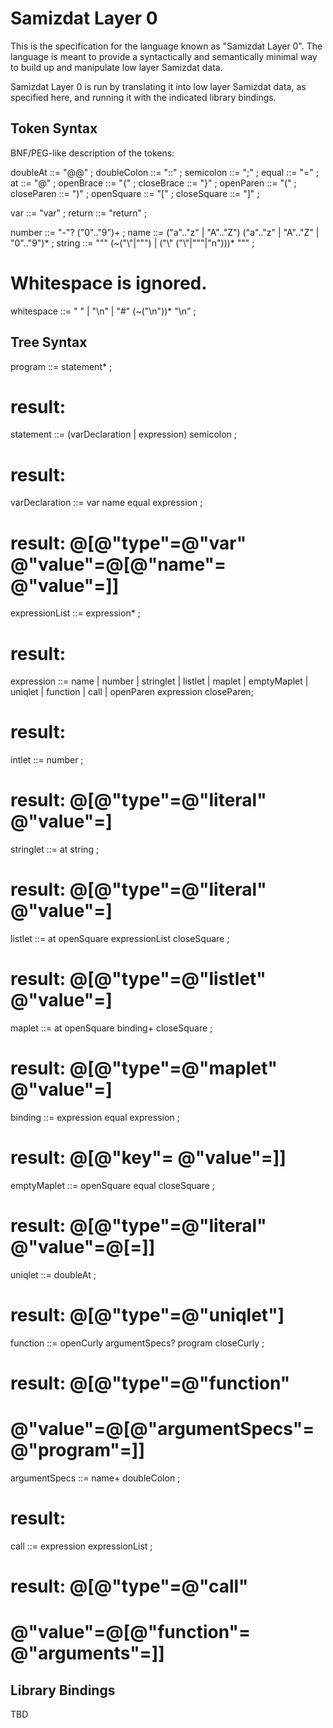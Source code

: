 Samizdat Layer 0
================

This is the specification for the language known as "Samizdat Layer 0".
The language is meant to provide a syntactically and semantically
minimal way to build up and manipulate low layer Samizdat data.

Samizdat Layer 0 is run by translating it into low layer Samizdat
data, as specified here, and running it with the indicated library
bindings.


Token Syntax
------------

BNF/PEG-like description of the tokens:

doubleAt    ::= "@@" ;
doubleColon ::= "::" ;
semicolon   ::= ";" ;
equal       ::= "=" ;
at          ::= "@" ;
openBrace   ::= "{" ;
closeBrace  ::= "}" ;
openParen   ::= "(" ;
closeParen  ::= ")" ;
openSquare  ::= "[" ;
closeSquare ::= "]" ;

var    ::= "var" ;
return ::= "return" ;

number     ::= "-"? ("0".."9")+ ;
name       ::= ("a".."z" | "A".."Z") ("a".."z" | "A".."Z" | "0".."9")* ;
string     ::= "\"" (~("\\"|"\"") | ("\\" ("\\"|"\""|"n")))* "\"" ;

# Whitespace is ignored.
whitespace ::= " " | "\n" | "#" (~("\n"))* "\n" ;


Tree Syntax
-----------

program ::= statement* ;
# result: <listlet of statements>

statement ::= (varDeclaration | expression) semicolon ;
# result: <same as whatever was parsed>

varDeclaration ::= var name equal expression ;
# result: @[@"type"=@"var" @"value"=@[@"name"=<name> @"value"=<expression>]]

expressionList ::= expression* ;
# result: <listlet of expressions>

expression ::=
    name | number | stringlet | listlet | maplet | emptyMaplet |
    uniqlet | function | call | openParen expression closeParen;
# result: <same as whatever was parsed>

intlet ::= number ;
# result: @[@"type"=@"literal" @"value"=<intlet of number>]

stringlet ::= at string ;
# result: @[@"type"=@"literal" @"value"=<listlet of characters>]

listlet ::= at openSquare expressionList closeSquare ;
# result: @[@"type"=@"listlet" @"value"=<listlet of expressions>]

maplet ::= at openSquare binding+ closeSquare ;
# result: @[@"type"=@"maplet" @"value"=<listlet of bindings>]

binding ::= expression equal expression ;
# result: @[@"key"=<key expression> @"value"=<value expression>]]

emptyMaplet ::= openSquare equal closeSquare ;
# result: @[@"type"=@"literal" @"value"=@[=]]

uniqlet ::= doubleAt ;
# result: @[@"type"=@"uniqlet"]

function ::= openCurly argumentSpecs? program closeCurly ;
# result: @[@"type"=@"function"
#           @"value"=@[@"argumentSpecs"=<argument specs> @"program"=<program>]]

argumentSpecs ::= name+ doubleColon ;
# result: <listlet of names>

call ::= expression expressionList ;
# result: @[@"type"=@"call"
#           @"value"=@[@"function"=<expression> @"arguments"=<expr list>]]


Library Bindings
----------------

TBD
